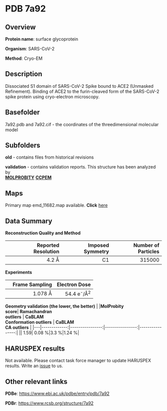 # PDB 7a92

## Overview

**Protein name**: surface glycoprotein

**Organism**: SARS-CoV-2

**Method**: Cryo-EM

## Description

Dissociated S1 domain of SARS-CoV-2 Spike bound to ACE2 (Unmasked Refinement). Binding of ACE2 to the furin-cleaved form of the SARS-CoV-2 spike protein using cryo-electron microscopy.

## Basefolder

7a92.pdb and 7a92.cif - the coordinates of the threedimensional molecular model

## Subfolders



**old** - contains files from historical revisions

**validation** - contains validation reports. This structure has been analyzed by <br>  [**MOLPROBITY**](https://github.com/thorn-lab/coronavirus_structural_task_force/tree/master/pdb/surface_glycoprotein/SARS-CoV-2/7a92/validation/molprobity)   [**CCPEM**](https://github.com/thorn-lab/coronavirus_structural_task_force/tree/master/pdb/surface_glycoprotein/SARS-CoV-2/7a92/validation/ccpem-validation) 



## Maps

Primary map emd_11682.map available. **Click** [here](http://ftp.wwpdb.org/pub/emdb/structures/EMD-11682/map/) 

## Data Summary
**Reconstruction Quality and Method**

|   | Reported Resolution | Imposed Symmetry | Number of Particles |
|---|-------------:|----------------:|--------------:|
|   |4.2 Å|C1|315000|

**Experiments**

|   | Frame Sampling | Electron Dose |
|---|-------------:|----------------:|
|   |1.078 Å|54.4 e<sup>-</sup>/Å<sup>2</sup>|

**Geometry validation (the lower, the better)**
|   |**MolProbity<br>score**| **Ramachandran<br>outliers** | **CaBLAM<br>Conformation outliers** | **CaBLAM<br>CA outliers** |
|---|-------------:|----------------:|----------------:|----------------:|
||  1.59|  0.08 %|3.3 %|1.24 %|

## HARUSPEX results

Not available. Please contact task force manager to update HARUSPEX results. Write an [issue](https://github.com/thorn-lab/coronavirus_structural_task_force/issues) to us.

## Other relevant links 
**PDBe**:  https://www.ebi.ac.uk/pdbe/entry/pdb/7a92
 
**PDBr**: https://www.rcsb.org/structure/7a92 
